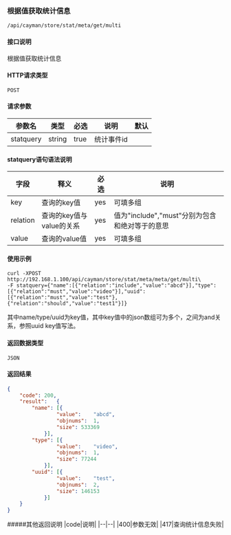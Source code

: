 ### 根据值获取统计信息
`/api/cayman/store/stat/meta/get/multi`

#### 接口说明
根据值获取统计信息

#### HTTP请求类型
`POST`

#### 请求参数
|参数名|类型|必选|说明|默认|
|--|--|--|--|--|
|statquery|string|true|统计事件id||

#### statquery语句语法说明
|字段|释义|必选|说明|
|--|--|--|--|
|key|查询的key值|yes|可填多组|
|relation|查询的key值与value的关系|yes|值为"include","must"分别为包含和绝对等于的意思|
|value|查询的value值|yes|可填多组|
#### 使用示例
```
curl -XPOST http://192.168.1.100/api/cayman/store/stat/meta/meta/get/multi\
-F statquery={"name":[{"relation":"include","value":"abcd"}],"type":[{"relation":"must","value":"video"}],"uuid":[{"relation":"must","value":"test"},{"relation":"should","value":"test1"}]}
```
其中name/type/uuid为key值，其中key值中的json数组可为多个，之间为and关系，参照uuid key值写法。
#### 返回数据类型
`JSON`

#### 返回结果
```json
{
	"code":	200,
	"result":	{
		"name":	[{
				"value":	"abcd",
				"objnums":	1,
				"size":	533369
			}],
		"type":	[{
				"value":	"video",
				"objnums":	1,
				"size":	77244
			}],
		"uuid":	[{
				"value":	"test",
				"objnums":	2,
				"size":	146153
			}]
	}
}
```
#####其他返回说明
|code|说明|
|--|--|
|400|参数无效|
|417|查询统计信息失败|

